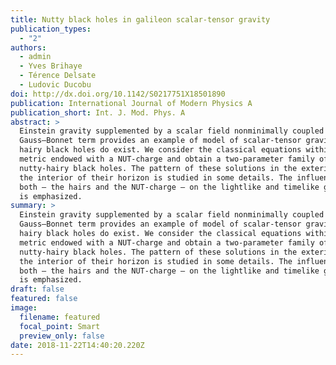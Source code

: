```yaml
---
title: Nutty black holes in galileon scalar-tensor gravity
publication_types:
  - "2"
authors:
  - admin
  - Yves Brihaye
  - Térence Delsate
  - Ludovic Ducobu
doi: http://dx.doi.org/10.1142/S0217751X18501890
publication: International Journal of Modern Physics A
publication_short: Int. J. Mod. Phys. A
abstract: >
  Einstein gravity supplemented by a scalar field nonminimally coupled to a
  Gauss–Bonnet term provides an example of model of scalar-tensor gravity where
  hairy black holes do exist. We consider the classical equations within a
  metric endowed with a NUT-charge and obtain a two-parameter family of
  nutty-hairy black holes. The pattern of these solutions in the exterior and
  the interior of their horizon is studied in some details. The influence of
  both — the hairs and the NUT-charge — on the lightlike and timelike geodesics
  is emphasized.
summary: >
  Einstein gravity supplemented by a scalar field nonminimally coupled to a
  Gauss–Bonnet term provides an example of model of scalar-tensor gravity where
  hairy black holes do exist. We consider the classical equations within a
  metric endowed with a NUT-charge and obtain a two-parameter family of
  nutty-hairy black holes. The pattern of these solutions in the exterior and
  the interior of their horizon is studied in some details. The influence of
  both — the hairs and the NUT-charge — on the lightlike and timelike geodesics
  is emphasized.
draft: false
featured: false
image:
  filename: featured
  focal_point: Smart
  preview_only: false
date: 2018-11-22T14:40:20.220Z
---
```

